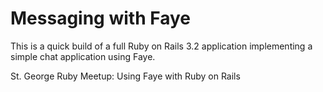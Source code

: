 Messaging with Faye
====================================================

This is a quick build of a full Ruby on Rails 3.2 application implementing a simple chat application using Faye.

St. George Ruby Meetup: Using Faye with Ruby on Rails